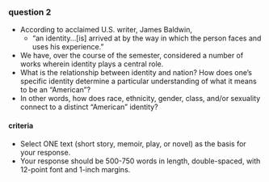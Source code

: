 
### question 2
- According to acclaimed U.S. writer, James Baldwin, 
  - “an identity…[is] arrived at by the way in which the person faces and uses his experience.” 
- We have, over the course of the semester, considered a number of works wherein identity plays a central role. 
- What is the relationship between identity and nation? How does one’s specific identity determine a particular understanding of what it means to be an “American”? 
- In other words, how does race, ethnicity, gender, class, and/or sexuality connect to a distinct “American” identity? 

#### criteria
- Select ONE text (short story, memoir, play, or novel) as the basis for your response.
- Your response should be 500-750 words in length, double-spaced, with 12-point font and 1-inch margins.
